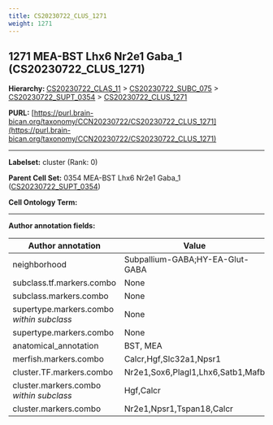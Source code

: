 ```yaml
---
title: CS20230722_CLUS_1271
weight: 1271
---
```

## 1271 MEA-BST Lhx6 Nr2e1 Gaba_1 (CS20230722_CLUS_1271)
<b>Hierarchy: </b>
[CS20230722_CLAS_11](../CS20230722_CLAS_11) >
[CS20230722_SUBC_075](../CS20230722_SUBC_075) >
[CS20230722_SUPT_0354](../CS20230722_SUPT_0354) >
[CS20230722_CLUS_1271](../CS20230722_CLUS_1271)

**PURL:** [https://purl.brain-bican.org/taxonomy/CCN20230722/CS20230722_CLUS_1271](https://purl.brain-bican.org/taxonomy/CCN20230722/CS20230722_CLUS_1271)

---


**Labelset:** cluster (Rank: 0)

**Parent Cell Set:** 0354 MEA-BST Lhx6 Nr2e1 Gaba_1 ([CS20230722_SUPT_0354](../CS20230722_SUPT_0354))



**Cell Ontology Term:** 

[MARKER GENES.]: #


---

[TRANSFERRED ANNOTATIONS.]: #


[AUTHOR ANNOTATION FIELDS.]: #


**Author annotation fields:**

| Author annotation | Value |
|-------------------|-------|
|neighborhood|Subpallium-GABA;HY-EA-Glut-GABA|
|subclass.tf.markers.combo|None|
|subclass.markers.combo|None|
|supertype.markers.combo _within subclass_|None|
|supertype.markers.combo|None|
|anatomical_annotation|BST, MEA|
|merfish.markers.combo|Calcr,Hgf,Slc32a1,Npsr1|
|cluster.TF.markers.combo|Nr2e1,Sox6,Plagl1,Lhx6,Satb1,Mafb|
|cluster.markers.combo _within subclass_|Hgf,Calcr|
|cluster.markers.combo|Nr2e1,Npsr1,Tspan18,Calcr|
